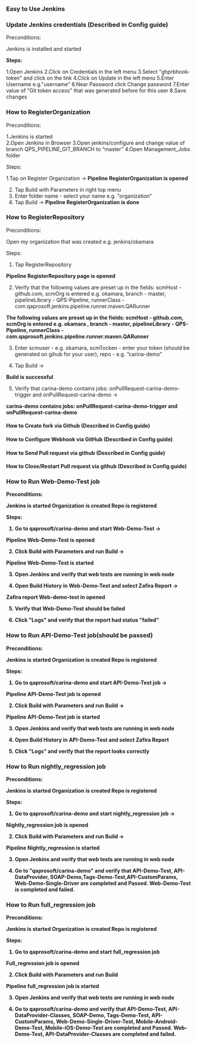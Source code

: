 ### Easy to Use Jenkins
### Update Jenkins credentials (Described in Config guide)
 Preconditions:

  Jenkins is installed and started
 
<b> Steps:</b>

1.Open Jenkins
2.Click on Credentials in the left menu
3.Select "ghprbhook-token" and click on the link
4.Click on Update in the left menu
5.Enter Username e.g."username"
6.Near Password click Change password
7.Enter value of "Git token access" that was generated before for this user
8.Save changes


### How to RegisterOrganization
 Preconditions:

1.Jenkins is started          
2.Open Jenkins in Browser 
3.Open jenkins/configure and change value of branch QPS_PIPELINE_GIT_BRANCH to “master”
4.Open Management_Jobs folder 

 Steps:                                                       

1.Tap on Register Organization ->
<b> Pipeline RegisterOrganization is opened </b>

2. Tap Build with Parameters in right top menu
3. Enter folder name - select your name e.g. "organization"
4. Tap Build  ->
 <b>Pipeline RegisterOrganization is done </b> 

### How to RegisterRepository
 Preconditions:

Open my organization that was created e.g. jenkins/okamara

 Steps:  

1. Tap RegisterRepository

 <b> Pipeline RegisterRepository page is opened </b> 

2. Verify that the following values are preset up in the fields:
scmHost - github.com,
scmOrg is entered e.g. okamara,
branch - master,
pipelineLibrary - QPS-Pipeline,
runnerClass - com.qaprosoft.jenkins.pipeline.runner.maven.QARunner

<b> The following values are preset up in the fields: scmHost - github.com, scmOrg is entered e.g. okamara , branch - master, pipelineLibrary - QPS-Pipeline, runnerClass - com.qaprosoft.jenkins.pipeline.runner.maven.QARunner </b> 

3. Enter scmuser - e.g. okamara,
scmTocken - enter your token (should be generated on 
gihub for your user),
repo - e.g. ”carina-demo”

4. Tap Build ->

<b> Build is successful</b> 

5. Verify that carina-demo contains jobs: onPullRequest-carina-demo-trigger and 
onPullRequest-carina-demo ->

<b> carina-demo contains jobs: onPullRequest-carina-demo-trigger and 
onPullRequest-carina-demo</b> 
<b>
<b>

#### How to Create fork via Github (Described in Config guide)
#### How to Configure Webhook via GitHub (Described in Config guide)
#### How to Send Pull request via github (Described in Config guide)
#### How to Close/Restart Pull request via github (Described in Config guide)

### How to Run Web-Demo-Test job
 Preconditions:

Jenkins is started
Organization is created
Repo is registered

 Steps:

1. Go to qaprosoft/carina-demo and start Web-Demo-Test ->

<b> Pipeline Web-Demo-Test is opened </b>

2. Click Build with Parameters and run Build ->

 <b> Pipeline Web-Demo-Test is started </b> 

3. Open Jenkins and verify that web tests are running in web node

4. Open Build History in Web-Demo-Test and select Zafira Report ->

<b> Zafira report Web-demo-test in opened </b> 

5. Verify that Web-Demo-Test should be failed

6. Click "Logs" and verify that the report had status "failed"

### How to Run API-Demo-Test job(should be passed)
 Preconditions:

Jenkins is started
Organization is created
Repo is registered

 Steps:

1. Go to qaprosoft/carina-demo and start API-Demo-Test job ->

<b> Pipeline API-Demo-Test job is opened </b> 

2. Click Build with Parameters and run Build ->

<b> Pipeline API-Demo-Test job is started </b> 

3. Open Jenkins and verify that web tests are running in web node

4. Open Build History in API-Demo-Test and select Zafira Report

5. Click "Logs" and verify that the report looks correctly

### How to Run nightly_regression job
 Preconditions:

Jenkins is started
Organization is created
Repo is registered

 Steps:

1. Go to qaprosoft/carina-demo and start nightly_regression job ->

<b> Nightly_regression job is opened </b> 

2. Click Build with Parameters and run Build ->

<b> Pipeline Nightly_regression is started </b> 

3. Open Jenkins and verify that web tests are running in web node

4. Go to "qaprosoft/carina-demo" and verify that API-Demo-Test, API-DataProvider, SOAP-Demo,Tags-Demo-Test,API-CustomParams, Web-Demo-Single-Driver are completed and Passed.
Web-Demo-Test is completed and failed.

### How to Run full_regression job
 Preconditions:

Jenkins is started
Organization is created
Repo is registered

 Steps:

1. Go to qaprosoft/carina-demo and start full_regression job

 <b> Full_regression job is opened</b> 

2. Click Build with Parameters and run Build

 <b> Pipeline full_regression job is started</b> 

3. Open Jenkins and verify that web tests are running in web node

4. Go to qaprosoft/carina-demo and verify that API-Demo-Test, API-DataProvider-Classes, SOAP-Demo, Tags-Demo-Test, API-CustomParams, Web-Demo-Single-Driver-Test, Mobile-Android-Demo-Test, Mobile-iOS-Demo-Test are completed and Passed.
Web-Demo-Test, API-DataProvider-Classes are completed and failed.


